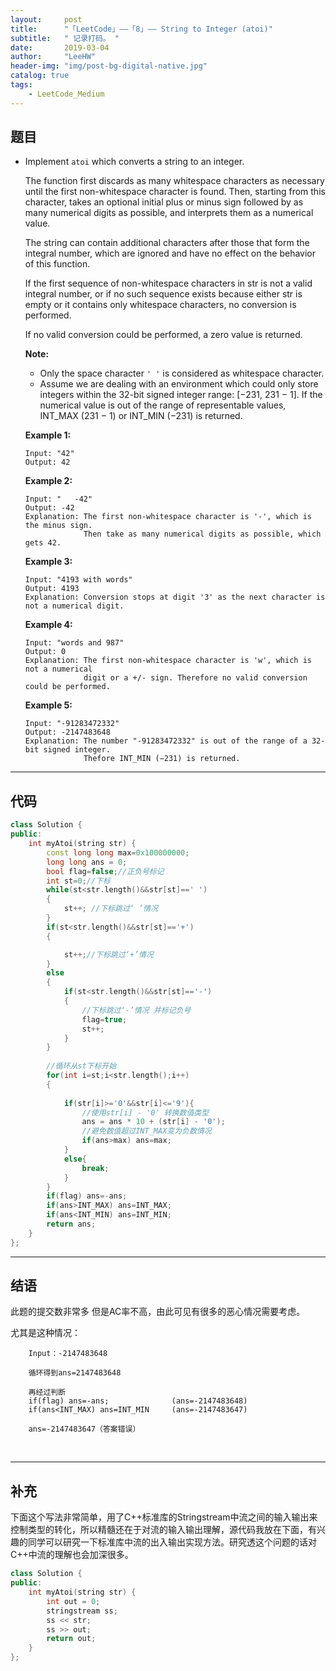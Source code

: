 ```yaml
---
layout:     post
title:      "「LeetCode」——「8」—— String to Integer (atoi)"
subtitle:   " 记录打码。 "
date:       2019-03-04 
author:     "LeeHW"
header-img: "img/post-bg-digital-native.jpg"
catalog: true
tags:
    - LeetCode_Medium
---
```


## 题目

- Implement `atoi` which converts a string to an integer.

  The function first discards as many whitespace characters as necessary until the first non-whitespace character is found. Then, starting from this character, takes an optional initial plus or minus sign followed by as many numerical digits as possible, and interprets them as a numerical value.

  The string can contain additional characters after those that form the integral number, which are ignored and have no effect on the behavior of this function.

  If the first sequence of non-whitespace characters in str is not a valid integral number, or if no such sequence exists because either str is empty or it contains only whitespace characters, no conversion is performed.

  If no valid conversion could be performed, a zero value is returned.

  **Note:**

  - Only the space character `' '` is considered as whitespace character.
  - Assume we are dealing with an environment which could only store integers within the 32-bit signed integer range: [−231,  231 − 1]. If the numerical value is out of the range of representable values, INT_MAX (231 − 1) or INT_MIN (−231) is returned.

  **Example 1:**

  ```
  Input: "42"
  Output: 42
  ```

  **Example 2:**

  ```
  Input: "   -42"
  Output: -42
  Explanation: The first non-whitespace character is '-', which is the minus sign.
               Then take as many numerical digits as possible, which gets 42.
  ```

  **Example 3:**

  ```
  Input: "4193 with words"
  Output: 4193
  Explanation: Conversion stops at digit '3' as the next character is not a numerical digit.
  ```

  **Example 4:**

  ```
  Input: "words and 987"
  Output: 0
  Explanation: The first non-whitespace character is 'w', which is not a numerical 
               digit or a +/- sign. Therefore no valid conversion could be performed.
  ```

  **Example 5:**

  ```
  Input: "-91283472332"
  Output: -2147483648
  Explanation: The number "-91283472332" is out of the range of a 32-bit signed integer.
               Thefore INT_MIN (−231) is returned.
  ```

---

## 代码

```c++
class Solution {
public:
    int myAtoi(string str) {
        const long long max=0x100000000;
        long long ans = 0;
        bool flag=false;//正负号标记
        int st=0;//下标
        while(st<str.length()&&str[st]==' ')
        {
            st++; //下标跳过‘ ’情况
        }
        if(st<str.length()&&str[st]=='+')
        {

            st++;//下标跳过‘+’情况
        }
        else
        {
            if(st<str.length()&&str[st]=='-')
            {
                //下标跳过‘-’情况 并标记负号
                flag=true;
                st++;
            }
        }
        
        //循环从st下标开始
        for(int i=st;i<str.length();i++)
        {
            
            if(str[i]>='0'&&str[i]<='9'){
                //使用str[i] - '0' 转换数值类型
                ans = ans * 10 + (str[i] - '0');
                //避免数值超过INT_MAX变为负数情况
                if(ans>max) ans=max;
            }
            else{
                break;
            }
        }
        if(flag) ans=-ans;
        if(ans>INT_MAX) ans=INT_MAX;
        if(ans<INT_MIN) ans=INT_MIN;
        return ans;
    }
};
```



---

## 结语

此题的提交数非常多 但是AC率不高，由此可见有很多的恶心情况需要考虑。

尤其是这种情况：

```
	Input：-2147483648

	循环得到ans=2147483648

	再经过判断
	if(flag) ans=-ans;     			(ans=-2147483648)
	if(ans<INT_MAX) ans=INT_MIN		(ans=-2147483647)
	
	ans=-2147483647（答案错误）
```

​	

------

## 补充

​	下面这个写法非常简单，用了C++标准库的Stringstream中流之间的输入输出来控制类型的转化，所以精髓还在于对流的输入输出理解，源代码我放在下面，有兴趣的同学可以研究一下标准库中流的出入输出实现方法。研究透这个问题的话对C++中流的理解也会加深很多。

```c++
class Solution {
public:
    int myAtoi(string str) {
        int out = 0;
        stringstream ss;
        ss << str;
        ss >> out;
        return out;
    }
};
```